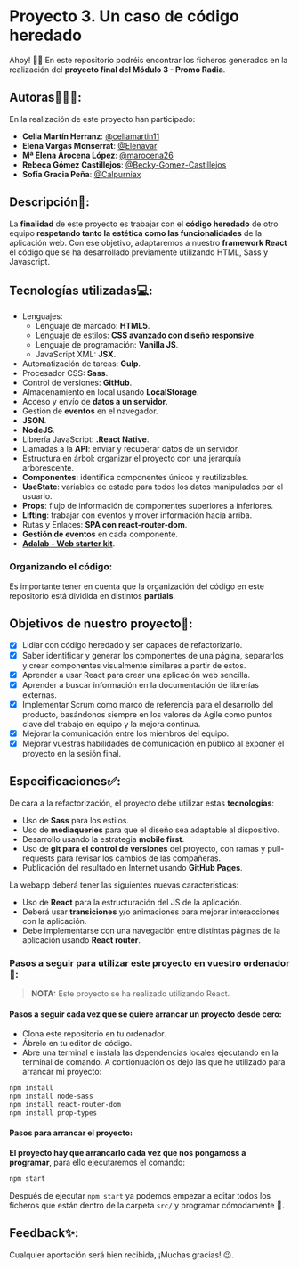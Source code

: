 # Proyecto 3. Un caso de código heredado

Ahoy! 👋🏼 En este repositorio podréis encontrar los ficheros generados en la realización del **proyecto final del Módulo 3 - Promo Radia**.

## Autoras👩🏻‍💻:
En la realización de este proyecto han participado: 

- **Celia Martín Herranz**: [@celiamartin11](https://github.com/celiamartin11)
- **Elena Vargas Monserrat**: [@Elenavar](https://github.com/Elenavar)
- **Mª Elena Arocena López**: [@marocena26](https://github.com/marocena26)
- **Rebeca Gómez Castillejos**: [@Becky-Gomez-Castillejos](https://github.com/Becky-Gomez-Castillejos)
- **Sofía Gracia Peña**: [@Calpurniax](https://github.com/Calpurniax)

## Descripción:page_facing_up::

La **finalidad** de este proyecto es trabajar con el **código heredado** de otro equipo **respetando tanto la estética como las funcionalidades** de la aplicación web. Con ese objetivo, adaptaremos a nuestro **framework React** el código que se ha desarrollado previamente utilizando HTML, Sass y Javascript. 

## Tecnologías utilizadas💻:

- Lenguajes: 
    - Lenguaje de marcado: **HTML5**.
    - Lenguaje de estilos: **CSS avanzado con diseño responsive**.
    - Lenguaje de programación: **Vanilla JS**.
    - JavaScript XML: **JSX**.
- Automatización de tareas: **Gulp**.
- Procesador CSS: **Sass**.
- Control de versiones: **GitHub**.
- Almacenamiento en local usando **LocalStorage**.
- Acceso y envío de **datos a un servidor**.
- Gestión de **eventos** en el navegador.
- **JSON**.
- **NodeJS**.
- Librería JavaScript: **.React Native**.
- Llamadas a la **API**: enviar y recuperar datos de un servidor.
- Estructura en árbol: organizar el proyecto con una jerarquía arborescente.
- **Componentes**: identifica componentes únicos y reutilizables.
- **UseState**: variables de estado para todos los datos manipulados por el usuario.
- **Props**: flujo de información de componentes superiores a inferiores.
- **Lifting**: trabajar con eventos y mover información hacia arriba.
- Rutas y Enlaces: **SPA con react-router-dom**.
- **Gestión de eventos** en cada componente.
- **[Adalab - Web starter kit](https://github.com/Adalab/Adalab-web-starter-kit)**.

### Organizando el código:

Es importante tener en cuenta que la organización del código en este repositorio está dividida en distintos **partials**. 

## Objetivos de nuestro proyecto🎯: 

- [x] Lidiar con código heredado y ser capaces de refactorizarlo.
- [x] Saber identificar y generar los componentes de una página, separarlos y crear componentes visualmente similares a partir de estos.
- [x] Aprender a usar React para crear una aplicación web sencilla.
- [x] Aprender a buscar información en la documentación de librerías externas.
- [x] Implementar Scrum como marco de referencia para el desarrollo del producto, basándonos siempre en los valores de Agile como puntos clave del trabajo en equipo y la mejora continua.
- [x] Mejorar la comunicación entre los miembros del equipo.
- [x] Mejorar vuestras habilidades de comunicación en público al exponer el proyecto en la sesión final.

## Especificaciones✅:

De cara a la refactorización, el proyecto debe utilizar estas **tecnologías**:
- Uso de **Sass** para los estilos.
- Uso de **mediaqueries** para que el diseño sea adaptable al dispositivo.
- Desarrollo usando la estrategia **mobile first**.
- Uso de **git para el control de versiones** del proyecto, con ramas y pull-requests para revisar los cambios de las compañeras.
- Publicación del resultado en Internet usando **GitHub Pages**.

La webapp deberá tener las siguientes nuevas características:
- Uso de **React** para la estructuración del JS de la aplicación.
- Deberá usar **transiciones** y/o animaciones para mejorar interacciones con la aplicación.
- Debe implementarse con una navegación entre distintas páginas de la aplicación usando **React router**.

### Pasos a seguir para utilizar este proyecto en vuestro ordenador💾:

> **NOTA:** Este proyecto se ha realizado utilizando React.

#### Pasos a seguir cada vez que se quiere arrancar un proyecto desde cero:

- Clona este repositorio en tu ordenador.
- Ábrelo en tu editor de código.
- Abre una terminal e instala las dependencias locales ejecutando en la terminal de comando. A contionuación os dejo las que he utilizado para arrancar mi proyecto:

```bash
npm install 
npm install node-sass
npm install react-router-dom
npm install prop-types
```

#### Pasos para arrancar el proyecto:

**El proyecto hay que arrancarlo cada vez que nos pongamoss a programar**, para ello ejecutaremos el comando:

```bash
npm start
```

Después de ejecutar `npm start` ya podemos empezar a editar todos los ficheros que están dentro de la carpeta `src/` y programar cómodamente 💫 .


## Feedback✨:

Cualquier aportación será bien recibida, ¡Muchas gracias! 😉.
